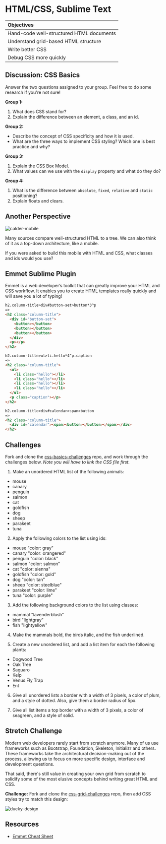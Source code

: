 # HTML/CSS, Sublime Text

| Objectives |
| :--- |
| Hand-code well-structured HTML documents |
| Understand grid-based HTML structure |
| Write better CSS |
| Debug CSS more quickly |

## Discussion: CSS Basics

Answer the two questions assigned to your group. Feel free to do some research if you're not sure!

**Group 1:**
1. What does CSS stand for?
2. Explain the difference between an element, a class, and an id.

**Group 2:**
* Describe the concept of CSS specificity and how it is used.
* What are the three ways to implement CSS styling? Which one is best practice and why?

**Group 3:**
1. Explain the CSS Box Model.
2. What values can we use with the `display` property and what do they do?

**Group 4:**

1. What is the difference between `absolute`, `fixed`, `relative` and `static` positioning?
2. Explain floats and clears.

## Another Perspective

![calder-mobile](https://cloud.githubusercontent.com/assets/7833470/10673045/8edabf9c-78a8-11e5-9c61-5587d2389da9.jpg)

Many sources compare well-structured HTML to a tree. We can also think of it as a top-down architecture, like a mobile.

If you were asked to build this mobile with HTML and CSS, what classes and ids would you use?

## Emmet Sublime Plugin

Emmet is a web developer’s toolkit that can greatly improve your HTML and CSS workflow. It enables you to create HTML templates really quickly and will save you a lot of typing!

```html
h2.column-title>div#button-set>button*3^p
=>
<h2 class="column-title">
  <div id="button-set">
    <button></button>
    <button></button>
    <button></button>
  </div>
  <p></p>
</h2>

h2.column-title>ul>li.hello*4^p.caption
=>
<h2 class="column-title">
  <ul>
    <li class="hello"></li>
    <li class="hello"></li>
    <li class="hello"></li>
    <li class="hello"></li>
  </ul>
  <p class="caption"></p>
</h2>

h2.column-title>div#calendar>span>button
=>
<h2 class="column-title">
  <div id="calendar"><span><button></button></span></div>
</h2>
```

## Challenges

Fork and clone the <a href="https://github.com/sf-wdi-24/css-basics-challenges" target="_blank">css-basics-challenges</a> repo, and work through the challenges below. *Note you will have to link the CSS file first.*

1. Make an unordered HTML list of the following animals:  
  * mouse
  * canary
  * penguin
  * salmon
  * cat
  * goldfish
  * dog
  * sheep
  * parakeet
  * tuna

2. Apply the following colors to the list using ids:
  * mouse "color: gray"
  * canary "color: orangered"
  * penguin "color: black"
  * salmon "color: salmon"
  * cat "color: sienna"
  * goldfish "color: gold"
  * dog "color: tan"
  * sheep "color: steelblue"
  * parakeet "color: lime"
  * tuna "color: purple"

3. Add the following background colors to the list using classes:
  * mammal "lavenderblush"
  * bird "lightgray"
  * fish "lightyellow"

4. Make the mammals bold, the birds italic, and the fish underlined.

5. Create a new unordered list, and add a list item for each the following plants:
  * Dogwood Tree
  * Oak Tree
  * Saguaro
  * Kelp
  * Venus Fly Trap
  * Ent

6. Give all unordered lists a border with a width of 3 pixels, a color of plum, and a style of dotted. Also, give them a border radius of 5px.

7. Give all list items a top border with a width of 3 pixels, a color of seagreen, and a style of solid.

## Stretch Challenge

Modern web developers rarely start from scratch anymore. Many of us use frameworks such as Bootstrap, Foundation, Skeleton, Initializr and others. These frameworks take the architectural decision-making out of the process, allowing us to focus on more specific design, interface and development questions.

That said, there's still value in creating your own grid from scratch to solidify some of the most elusive concepts behind writing great HTML and CSS.

**Challenge:** Fork and clone the <a href="https://github.com/sf-wdi-24/css-grid-challenges" target="_blank">css-grid-challenges</a> repo, then add CSS styles try to match this design:

![ducky-design](https://cloud.githubusercontent.com/assets/7833470/10686168/389ac60e-7916-11e5-8e87-013509a89a38.png)

## Resources

* <a href="http://docs.emmet.io/cheat-sheet" target="_blank">Emmet Cheat Sheet</a>

